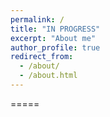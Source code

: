 ```yaml
---
permalink: /
title: "IN PROGRESS"
excerpt: "About me"
author_profile: true
redirect_from: 
  - /about/
  - /about.html
---
```



=====